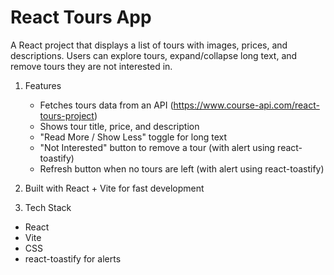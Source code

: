  # React Tours App

A React project that displays a list of tours with images, prices, and descriptions.
Users can explore tours, expand/collapse long text, and remove tours they are not interested in.

1. Features
   - Fetches tours data from an API (https://www.course-api.com/react-tours-project)
   - Shows tour title, price, and description
   - "Read More / Show Less" toggle for long text
   - "Not Interested" button to remove a tour (with alert using react-toastify)
   -  Refresh button when no tours are left (with alert using react-toastify)

2. Built with React + Vite for fast development

3. Tech Stack

- React
- Vite
- CSS
- react-toastify for alerts
